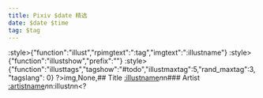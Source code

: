 ```yaml
---
title: Pixiv $date 精选
date: $date $time
tag: $tag
---
```

:style>{"function":"illust","rpimgtext":":tag","imgtext":":illustname"}
:style>{"function":"illustshow","prefix":""}
:style>{"function":"illusttags","tagshow":"#todo","illustmaxtag":5,"rand_maxtag":3,"tagslang": 0}
?>img,None,## Title [:illustname](https://www.pixiv.net/artworks/:illustid)$n$n### Artist [:artistname](https://www.pixiv.net/users/:artistid)$n$n:illust$n$n<?